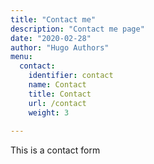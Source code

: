 ```yaml
---
title: "Contact me"
description: "Contact me page"
date: "2020-02-28"
author: "Hugo Authors"
menu:
  contact:
    identifier: contact
    name: Contact
    title: Contact
    url: /contact
    weight: 3
    
---
```

This is a contact form 